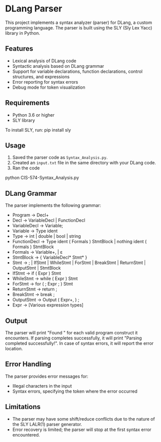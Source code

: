 # DLang Parser
This project implements a syntax analyzer (parser) for DLang, a custom programming language. The parser is built using the SLY (Sly Lex Yacc) library in Python.

## Features
- Lexical analysis of DLang code
- Syntactic analysis based on DLang grammar
- Support for variable declarations, function declarations, control structures, and expressions
- Error reporting for syntax errors
- Debug mode for token visualization

## Requirements
- Python 3.6 or higher
- SLY library

To install SLY, run:
pip install sly

## Usage
1. Saved the parser code as `Syntax_Analysis.py`.
2. Created an `input.txt` file in the same directory with your DLang code.
3. Ran the code

python CIS-574-Syntax_Analysis.py

## DLang Grammar

The parser implements the following grammar:
- Program → Decl+
- Decl → VariableDecl | FunctionDecl
- VariableDecl → Variable;
- Variable → Type ident
- Type → int | double | bool | string
- FunctionDecl → Type ident ( Formals ) StmtBlock | nothing ident ( Formals ) StmtBlock
- Formals → Variable+, | ε
- StmtBlock → { VariableDecl* Stmt* }
- Stmt → <Expr> ; | IfStmt | WhileStmt | ForStmt | BreakStmt | ReturnStmt | OutputStmt | StmtBlock
- IfStmt → if ( Expr ) Stmt <else Stmt>
- WhileStmt → while ( Expr ) Stmt
- ForStmt → for ( <Expr> ; Expr ; <Expr> ) Stmt
- ReturnStmt → return <Expr> ;
- BreakStmt → break ;
- OutputStmt → Output ( Expr+, ) ;
- Expr → [Various expression types]

## Output
The parser will print "Found <construct>" for each valid program construct it encounters. If parsing completes successfully, it will print "Parsing completed successfully!". In case of syntax errors, it will report the error location.

## Error Handling
The parser provides error messages for:
- Illegal characters in the input
- Syntax errors, specifying the token where the error occurred

## Limitations
- The parser may have some shift/reduce conflicts due to the nature of the SLY LALR(1) parser generator.
- Error recovery is limited; the parser will stop at the first syntax error encountered.